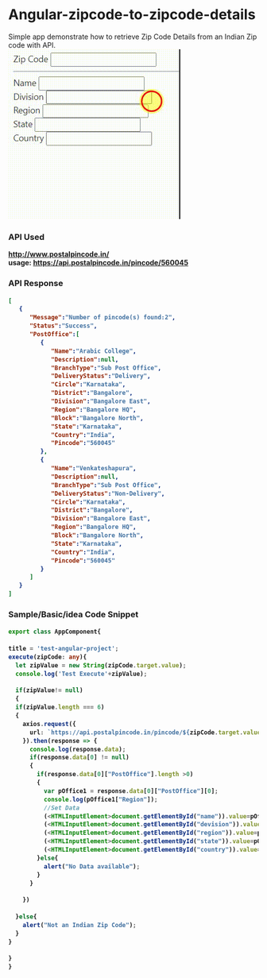 # Angular-zipcode-to-zipcode-details
Simple app demonstrate how to retrieve Zip Code Details from an Indian Zip code with API. <br><b>
![Result gif](https://github.com/sarangsmk/angular-zipcode-to-details/blob/master/Result%20gif/Angular%20Zip%20API%20Test.gif)

### API Used <br>
  http://www.postalpincode.in/ <br>
usage: https://api.postalpincode.in/pincode/560045

### API Response <br>
```json
[
   {
      "Message":"Number of pincode(s) found:2",
      "Status":"Success",
      "PostOffice":[
         {
            "Name":"Arabic College",
            "Description":null,
            "BranchType":"Sub Post Office",
            "DeliveryStatus":"Delivery",
            "Circle":"Karnataka",
            "District":"Bangalore",
            "Division":"Bangalore East",
            "Region":"Bangalore HQ",
            "Block":"Bangalore North",
            "State":"Karnataka",
            "Country":"India",
            "Pincode":"560045"
         },
         {
            "Name":"Venkateshapura",
            "Description":null,
            "BranchType":"Sub Post Office",
            "DeliveryStatus":"Non-Delivery",
            "Circle":"Karnataka",
            "District":"Bangalore",
            "Division":"Bangalore East",
            "Region":"Bangalore HQ",
            "Block":"Bangalore North",
            "State":"Karnataka",
            "Country":"India",
            "Pincode":"560045"
         }
      ]
   }
]
```
  
  ### Sample/Basic/idea Code Snippet
  ```ts
  export class AppComponent{
  
  title = 'test-angular-project';
  execute(zipCode: any){
    let zipValue = new String(zipCode.target.value);
    console.log('Test Execute'+zipValue);

    if(zipValue!= null)
    {
    if(zipValue.length === 6)
    {
      axios.request({
        url: `https://api.postalpincode.in/pincode/${zipCode.target.value}`
      }).then(response => {
        console.log(response.data);
        if(response.data[0] != null)
        {
          if(response.data[0]["PostOffice"].length >0)
          {
            var pOffice1 = response.data[0]["PostOffice"][0];
            console.log(pOffice1["Region"]);
            //Set Data
            (<HTMLInputElement>document.getElementById("name")).value=pOffice1["Name"];
            (<HTMLInputElement>document.getElementById("devision")).value=pOffice1["Division"];
            (<HTMLInputElement>document.getElementById("region")).value=pOffice1["Region"];
            (<HTMLInputElement>document.getElementById("state")).value=pOffice1["State"];
            (<HTMLInputElement>document.getElementById("country")).value=pOffice1["Country"];
          }else{
            alert("No Data available");
          }
        }
        
      })

    }else{
      alert("Not an Indian Zip Code");
    }
  }
    
  }
}
  ```
